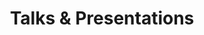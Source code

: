 ---
title: Talks & Presentations
conference_talks:
  - title: Building Scalable Web Applications with Next.js
    event: TechConf 2024
    date: March 2024
    location: San Francisco, CA
    description: Presented on modern web development practices using Next.js, focusing on performance optimization and server-side rendering techniques.
  - title: The Future of Frontend Development
    event: WebDev Summit 2023
    date: November 2023
    location: Virtual
    description: Discussed emerging trends in frontend development, including React Server Components and the impact of AI on web development.
workshop_presentations:
  - title: Hands-on TypeScript Workshop
    event: Developer Meetup
    date: September 2023
    location: Local Tech Hub
    description: Conducted a practical workshop on TypeScript best practices and advanced type system features.
panel_discussions:
  - title: The Evolution of Web Development
    event: Web Standards Conference
    date: June 2023
    location: Virtual
    description: Participated in a panel discussion about the evolution of web development standards and future directions.
--- 